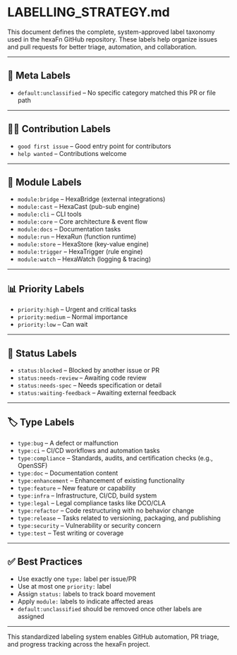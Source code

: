 <!--
SPDX-FileCopyrightText: 2025 Husamettin ARABACI
SPDX-License-Identifier: MIT
-->

# LABELLING_STRATEGY.md

This document defines the complete, system-approved label taxonomy used in the hexaFn GitHub repository. These labels help organize issues and pull requests for better triage, automation, and collaboration.

---

## 🧭 Meta Labels

- `default:unclassified` – No specific category matched this PR or file path

---

## 🧑‍💻 Contribution Labels

- `good first issue` – Good entry point for contributors
- `help wanted` – Contributions welcome

---

## 🧩 Module Labels

- `module:bridge` – HexaBridge (external integrations)
- `module:cast` – HexaCast (pub-sub engine)
- `module:cli` – CLI tools
- `module:core` – Core architecture & event flow
- `module:docs` – Documentation tasks
- `module:run` – HexaRun (function runtime)
- `module:store` – HexaStore (key-value engine)
- `module:trigger` – HexaTrigger (rule engine)
- `module:watch` – HexaWatch (logging & tracing)

---

## 📊 Priority Labels

- `priority:high` – Urgent and critical tasks
- `priority:medium` – Normal importance
- `priority:low` – Can wait

---

## 🔁 Status Labels

- `status:blocked` – Blocked by another issue or PR
- `status:needs-review` – Awaiting code review
- `status:needs-spec` – Needs specification or detail
- `status:waiting-feedback` – Awaiting external feedback

---

## 🏷️ Type Labels

- `type:bug` – A defect or malfunction
- `type:ci` – CI/CD workflows and automation tasks
- `type:compliance` – Standards, audits, and certification checks (e.g., OpenSSF)
- `type:doc` – Documentation content
- `type:enhancement` – Enhancement of existing functionality
- `type:feature` – New feature or capability
- `type:infra` – Infrastructure, CI/CD, build system
- `type:legal` – Legal compliance tasks like DCO/CLA
- `type:refactor` – Code restructuring with no behavior change
- `type:release` – Tasks related to versioning, packaging, and publishing
- `type:security` – Vulnerability or security concern
- `type:test` – Test writing or coverage

---

## ✅ Best Practices

- Use exactly one `type:` label per issue/PR
- Use at most one `priority:` label
- Assign `status:` labels to track board movement
- Apply `module:` labels to indicate affected areas
- `default:unclassified` should be removed once other labels are assigned

---

This standardized labeling system enables GitHub automation, PR triage, and progress tracking across the hexaFn project.